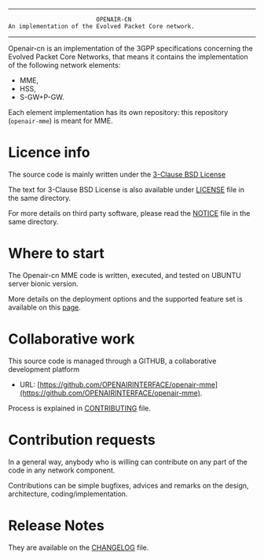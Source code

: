 ------------------------------------------------------------------------------

                             OPENAIR-CN
    An implementation of the Evolved Packet Core network.
    
------------------------------------------------------------------------------
    
  Openair-cn is an implementation of the 3GPP specifications concerning the 
  Evolved Packet Core Networks, that means it contains the implementation of the
  following network elements:
  
  * MME,
  * HSS,
  * S-GW+P-GW.
  
  Each element implementation has its own repository: this repository (`openair-mme`) is meant for MME.

# Licence info  

 The source code is mainly written under the [3-Clause BSD License](https://opensource.org/licenses/BSD-3-Clause)

  The text for 3-Clause BSD License is also available under [LICENSE](LICENSE) file in the same directory.

  For more details on third party software, please read the [NOTICE](NOTICE) file in the same directory.

# Where to start

  The Openair-cn MME code is written, executed, and tested on UBUNTU server bionic version.
  
  More details on the deployment options and the supported feature set is available on this [page](docs/FEATURE_SET.md).

# Collaborative work

  This source code is managed through a GITHUB, a collaborative development platform

  *  URL: [https://github.com/OPENAIRINTERFACE/openair-mme](https://github.com/OPENAIRINTERFACE/openair-mme).

  Process is explained in [CONTRIBUTING](CONTRIBUTING.md) file.

# Contribution requests

  In a general way, anybody who is willing can contribute on any part of the 
  code in any network component.

  Contributions can be simple bugfixes, advices and remarks on the design,
  architecture, coding/implementation.
 
# Release Notes

  They are available on the [CHANGELOG](CHANGELOG.md) file.


